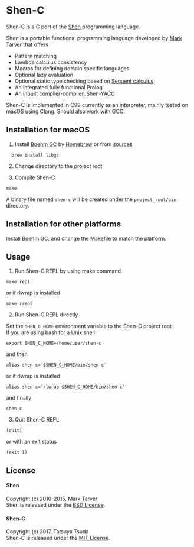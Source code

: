 # Shen-C

Shen-C is a C port of the [Shen](http://shenlanguage.org/) programming language.  

Shen is a portable functional programming language developed by [Mark Tarver](http://marktarver.com/) that offers
* Pattern matching
* Lambda calculus consistency
* Macros for defining domain specific languages
* Optional lazy evaluation
* Optional static type checking based on [Sequent calculus](https://en.wikipedia.org/wiki/Sequent_calculus)
* An integrated fully functional Prolog
* An inbuilt compiler-compiler, Shen-YACC

Shen-C is implemented in C99 currently as an interpreter, mainly tested on macOS using Clang. Should also work with GCC.


## Installation for macOS

1. Install [Boehm GC](http://www.hboehm.info/gc/) by [Homebrew](https://brew.sh/) or from [sources](http://www.hboehm.info/gc/gc_source/)
```
  brew install libgc
```

2. Change directory to the project root

3. Compile Shen-C
```
make
```  
A binary file named `shen-c` will be created under the `project_root/bin` directory.  


## Installation for other platforms
Install [Boehm GC](http://www.hboehm.info/gc/), and change the [Makefile](https://github.com/otabat/shen-c/tree/master/Makefile) to match the platform.


## Usage

1. Run Shen-C REPL by using make command
```
make repl
```
or if rlwrap is installed
```
make rrepl
```

2. Run Shen-C REPL directly

Set the `SHEN_C_HOME` environment variable to the Shen-C project root  
If you are using bash for a Unix shell  
```
export SHEN_C_HOME=/home/user/shen-c
```
and then
```
alias shen-c='$SHEN_C_HOME/bin/shen-c'
```
or if rlwrap is installed
```
alias shen-c='rlwrap $SHEN_C_HOME/bin/shen-c'
```
and finally
```
shen-c
```

3. Quit Shen-C REPL
```
(quit)
```
or with an exit status
```
(exit 1)
```


## License

#### Shen
Copyright (c) 2010-2015, Mark Tarver  
Shen is released under the [BSD License](https://github.com/otabat/shen-c/tree/master/src/shen/license.txt).  

#### Shen-C
Copyright (c) 2017, Tatsuya Tsuda  
Shen-C is released under the [MIT License](http://www.opensource.org/licenses/MIT).
